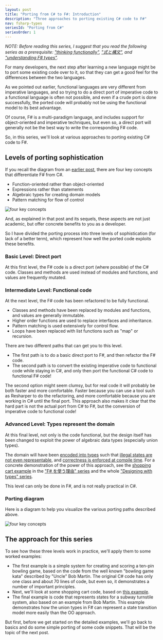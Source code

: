 ```yaml
---
layout: post
title: "Porting from C# to F#: Introduction"
description: "Three approaches to porting existing C# code to F#"
nav: fsharp-types
seriesId: "Porting from C#"
seriesOrder: 1
---
```


*NOTE: Before reading this series, I suggest that you read the following series as a prerequisite: ["thinking functionally"](../series/thinking-functionally.md), ["式と構文"](../series/expressions-and-syntax.md), and ["understanding F# types"](../series/understanding-fsharp-types.md).* 

For many developers, the next step after learning a new language might be to port some existing code over to it, so that they can get a good feel for the differences between the two languages.

As we pointed out earlier, functional languages are very different from imperative languages, and so trying to do a direct port of imperative code to a functional language is often not possible, and even if a crude port is done successfully, the ported code will probably not be using the functional model to its best advantage.

Of course, F# is a multi-paradigm language, and includes support for object-oriented and imperative techniques, but even so, a direct port will generally not be the best way to write the corresponding F# code.

So, in this series, we'll look at various approaches to porting existing C# code to F#. 

## Levels of porting sophistication ##

If you recall the diagram from an [earlier post](../posts/key-concepts), there are four key concepts that differentiate F# from C#.

* Function-oriented rather than object-oriented
* Expressions rather than statements 
* Algebraic types for creating domain models
* Pattern matching for flow of control

![four key concepts](../assets/img/four-concepts2.png)

And, as explained in that post and its sequels, these aspects are not just academic, but offer concrete benefits to you as a developer. 

So I have divided the porting process into three levels of sophistication (for lack of a better term), which represent how well the ported code exploits these benefits.

### Basic Level: Direct port ###

At this first level, the F# code is a direct port (where possible) of the C# code.  Classes and methods are used instead of modules and functions, and values are frequently mutated.

### Intermediate Level: Functional code ###

At the next level, the F# code has been refactored to be fully functional.  

* Classes and methods have been replaced by modules and functions, and values are generally immutable.  
* Higher order functions are used to replace interfaces and inheritance.
* Pattern matching is used extensively for control flow.
* Loops have been replaced with list functions such as "map" or recursion.

There are two different paths that can get you to this level. 

* The first path is to do a basic direct port to F#, and then refactor the F# code.
* The second path is to convert the existing imperative code to functional code while staying in C#, and only then port the functional C# code to functional F# code!  

The second option might seem clumsy, but for real code it will probably be both faster and more comfortable. Faster because you can use a tool such as Resharper to do the refactoring, and more comfortable because you are working in C# until the final port. This approach also makes it clear that the hard part is not the actual port from C# to F#, but the conversion of imperative code to functional code!  

### Advanced Level: Types represent the domain ###

At this final level, not only is the code functional, but the design itself has been changed to exploit the power of algebraic data types (especially union types). 

The domain will have been [encoded into types](../posts/designing-with-types-single-case-dus.md) such that [illegal states are not even representable](../posts/designing-with-types-making-illegal-states-unrepresentable.md), and [correctness is enforced at compile time](../posts/correctness-type-checking.md).
For a concrete demonstration of the power of this approach, see the [shopping cart example](../posts/designing-for-correctness) in the ["F# を使う理由" series](../series/why-use-fsharp.md) and the whole ["Designing with types" series](../series/designing-with-types.md).

This level can only be done in F#, and is not really practical in C#. 

### Porting diagram ###

Here is a diagram to help you visualize the various porting paths described above.

![four key concepts](../assets/img/porting-paths.png)
 
## The approach for this series ##

To see how these three levels work in practice, we'll apply them to some worked examples:

* The first example is a simple system for creating and scoring a ten-pin bowling game, based on the code from the well known "bowling game kata" described by "Uncle" Bob Martin. The original C# code has only one class and about 70 lines of code, but even so, it demonstrates a number of important principles.
* Next, we'll look at some shopping cart code, based on [this example](../posts/designing-for-correctness.md).
* The final example is code that represents states for a subway turnstile system, also based on an example from Bob Martin. This example demonstrates how the union types in F# can represent a state transition model more easily than the OO approach. 

But first, before we get started on the detailed examples, we'll go back to basics and do some simple porting of some code snippets. That will be the topic of the next post.


